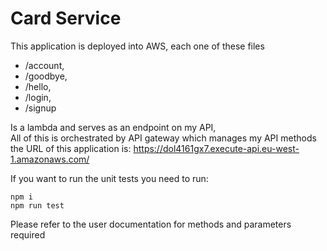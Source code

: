 # Card Service  

This application is deployed into AWS,
each one of these files

* /account,
* /goodbye,
* /hello,
* /login,
* /signup

Is a lambda and serves as an endpoint on my API,  
All of this is orchestrated by API gateway which manages my API methods  
the URL of this application is:
<https://dol4161gx7.execute-api.eu-west-1.amazonaws.com/>

If you want to run the unit tests you need to run:  

```text
npm i 
npm run test
```

Please refer to the user documentation for methods and parameters required
